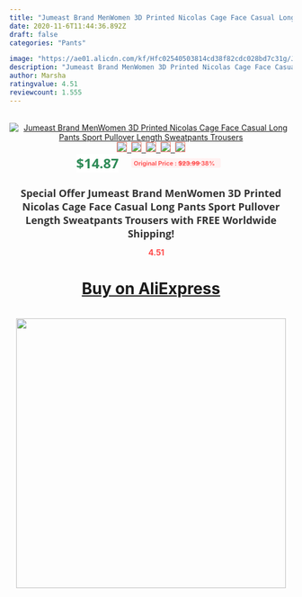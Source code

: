 ```yaml
---
title: "Jumeast Brand MenWomen 3D Printed Nicolas Cage Face Casual Long Pants Sport Pullover Length Sweatpants Trousers"
date: 2020-11-6T11:44:36.892Z
draft: false
categories: "Pants"

image: "https://ae01.alicdn.com/kf/Hfc02540503814cd38f82cdc028bd7c31g/Jumeast-Brand-Men-Women-3D-Printed-Nicolas-Cage-Face-Casual-Long-Pants-Sport-Pullover-Length-Sweatpants.jpg"
description: "Jumeast Brand MenWomen 3D Printed Nicolas Cage Face Casual Long Pants Sport Pullover Length Sweatpants Trousers"
author: Marsha
ratingvalue: 4.51
reviewcount: 1.555
---
```

<br>
<div style="text-align: center;">
<a href="https://s.click.aliexpress.com/e/_9JBDv7" target="_blank" rel="nofollow noopener noreferrer"><img alt="Jumeast Brand MenWomen 3D Printed Nicolas Cage Face Casual Long Pants Sport Pullover Length Sweatpants Trousers" class="magnifier-image" src="https://ae01.alicdn.com/kf/Hfc02540503814cd38f82cdc028bd7c31g/Jumeast-Brand-Men-Women-3D-Printed-Nicolas-Cage-Face-Casual-Long-Pants-Sport-Pullover-Length-Sweatpants.jpg_640x640.jpg">
<br>
<img style="border:1px solid salmon" src="https://ae01.alicdn.com/kf/Hfc02540503814cd38f82cdc028bd7c31g/Jumeast-Brand-Men-Women-3D-Printed-Nicolas-Cage-Face-Casual-Long-Pants-Sport-Pullover-Length-Sweatpants.jpg_120x120.jpg">&nbsp;&nbsp;<img style="border:1px solid salmon" src="https://ae01.alicdn.com/kf/H3ac702ff33f8481f8fcdb4de29f8b896F/Jumeast-Brand-Men-Women-3D-Printed-Nicolas-Cage-Face-Casual-Long-Pants-Sport-Pullover-Length-Sweatpants.jpg_120x120.jpg">&nbsp;&nbsp;<img style="border:1px solid salmon" src="https://ae01.alicdn.com/kf/H47e096b9d3ee45348007463eb8bb1230Y/Jumeast-Brand-Men-Women-3D-Printed-Nicolas-Cage-Face-Casual-Long-Pants-Sport-Pullover-Length-Sweatpants.jpg_120x120.jpg">&nbsp;&nbsp;<img style="border:1px solid salmon" src="https://ae01.alicdn.com/kf/H929503fd58c7431d8a3ef51728610c82k/Jumeast-Brand-Men-Women-3D-Printed-Nicolas-Cage-Face-Casual-Long-Pants-Sport-Pullover-Length-Sweatpants.jpg_120x120.jpg">&nbsp;&nbsp;<img style="border:1px solid salmon" src="https://ae01.alicdn.com/kf/H5de1dd91ffd64816987990a129f8f9fd6/Jumeast-Brand-Men-Women-3D-Printed-Nicolas-Cage-Face-Casual-Long-Pants-Sport-Pullover-Length-Sweatpants.jpg_120x120.jpg"></a></div><br0>
<div style="text-align: center;"><span style="background-color: white; border: 0px; box-sizing: border-box; color: seagreen; display: inline-block; font-family: &quot;open sans&quot; , &quot;arial&quot; , &quot;helvetica&quot; , sans-serif , &quot;heiti&quot;; font-size: 24px; font-stretch: inherit; font-weight: 700; line-height: inherit; margin: 0px 10px 0px 0px; padding: 0px; vertical-align: middle;">$14.87 </span>
<span style="background: rgb(255 , 241 , 241); border-radius: 3px; border: 0px; box-sizing: border-box; color: #ff4747; display: inline-block; font-family: inherit; font-size: 12px; font-stretch: inherit; font-style: inherit; font-variant: inherit; font-weight: 600; line-height: inherit; margin: 0px; padding: 2px 5px; transform: scale(0.9); vertical-align: middle;">Original Price : <b style="text-decoration: line-through;">$23.99 </b> 38%&nbsp;&nbsp;</span></div>
<h1 style="color: #333333; display: inline-block; font-family: &quot;open sans&quot; , &quot;arial&quot; , &quot;helvetica&quot; , sans-serif , &quot;heiti&quot;; font-size: 18px; font-stretch: inherit; font-weight: 700; text-align: center;">Special Offer Jumeast Brand MenWomen 3D Printed Nicolas Cage Face Casual Long Pants Sport Pullover Length Sweatpants Trousers with FREE Worldwide Shipping!</h1>
<div style="color: #ff4747; text-align: center;">
<img src="https://4.bp.blogspot.com/-M0ZcTcb-5uY/XleCXlxnR4I/AAAAAAAAAEc/OrjgMkXV1oMQFaCRZj5HQwOCBcu3w1FegCPcBGAYYCw/s1600/star.png" style="height: 15px;">&nbsp;<b>4.51</b></div>
<div class="button_cont" align="center"><a class="buynow_a" href="https://s.click.aliexpress.com/e/_9JBDv7" target="_blank" rel="nofollow noopener noreferrer"><H1>Buy on AliExpress</H1></a></div><br>
<div class="separator" style="clear: both; text-align: center;">
<img src="https://lh3.googleusercontent.com/-pTy5HemUv9M/XlePHvY0dAI/AAAAAAAAAE4/0nX5iRUoIWY8eMW9Dpxeirr157OZliDIgCLcBGAsYHQ/s1600/badge.gif" width="480">
</div>
